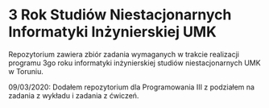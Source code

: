 # 3 Rok Studiów Niestacjonarnych Informatyki Inżynierskiej UMK
Repozytorium zawiera zbiór zadania wymaganych w trakcie realizacji programu 3go roku informatyki inżynierskiej studiów niestacjonarnych UMK w Toruniu.

09/03/2020:
Dodałem repozytorium dla Programowania III z podziałem na zadania z wykładu i zadania z ćwiczeń.
